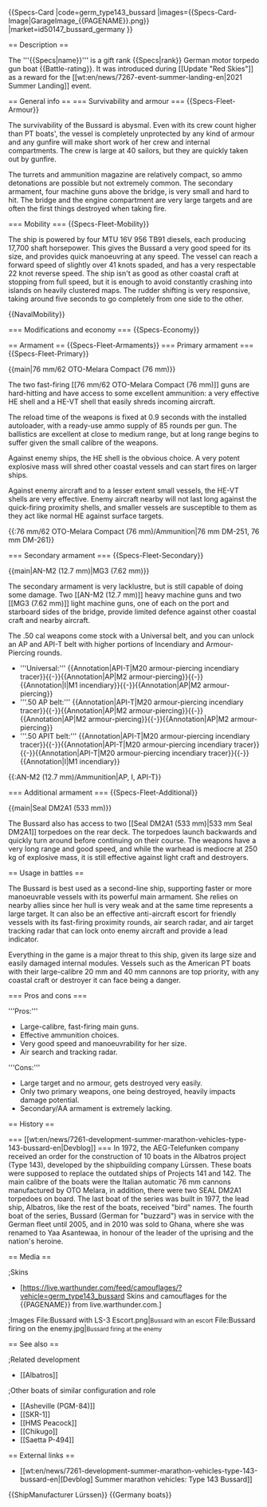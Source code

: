 {{Specs-Card
|code=germ_type143_bussard
|images={{Specs-Card-Image|GarageImage_{{PAGENAME}}.png}}
|market=id50147_bussard_germany
}}

== Description ==
<!-- ''In the first part of the description, cover the history of the ship's creation and military application. In the second part, tell the reader about using this ship in the game. Add a screenshot: if a beginner player has a hard time remembering vehicles by name, a picture will help them identify the ship in question.'' -->
The '''{{Specs|name}}''' is a gift rank {{Specs|rank}} German motor torpedo gun boat {{Battle-rating}}. It was introduced during [[Update "Red Skies"]] as a reward for the [[wt:en/news/7267-event-summer-landing-en|2021 Summer Landing]] event.

== General info ==
=== Survivability and armour ===
{{Specs-Fleet-Armour}}
<!-- ''Talk about the vehicle's armour. Note the most well-defended and most vulnerable zones, e.g. the ammo magazine. Evaluate the composition of components and assemblies responsible for movement and manoeuvrability. Evaluate the survivability of the primary and secondary armaments separately. Don't forget to mention the size of the crew, which plays an important role in fleet mechanics. Save tips on preserving survivability for the "Usage in battles" section. If necessary, use a graphical template to show the most well-protected or most vulnerable points in the armour.'' -->
The survivability of the Bussard is abysmal. Even with its crew count higher than PT boats', the vessel is completely unprotected by any kind of armour and any gunfire will make short work of her crew and internal compartments. The crew is large at 40 sailors, but they are quickly taken out by gunfire.

The turrets and ammunition magazine are relatively compact, so ammo detonations are possible but not extremely common. The secondary armament, four machine guns above the bridge, is very small and hard to hit. The bridge and the engine compartment are very large targets and are often the first things destroyed when taking fire. 

=== Mobility ===
{{Specs-Fleet-Mobility}}
<!-- ''Write about the ship's mobility. Evaluate its power and manoeuvrability, rudder rerouting speed, stopping speed at full tilt, with its maximum forward and reverse speed.'' -->
The ship is powered by four MTU 16V 956 TB91 diesels, each producing 17,700 shaft horsepower. This gives the Bussard a very good speed for its size, and provides quick manoeuvring at any speed. The vessel can reach a forward speed of slightly over 41 knots spaded, and has a very respectable 22 knot reverse speed. The ship isn't as good as other coastal craft at stopping from full speed, but it is enough to avoid constantly crashing into islands on heavily clustered maps. The rudder shifting is very responsive, taking around five seconds to go completely from one side to the other.

{{NavalMobility}}

=== Modifications and economy ===
{{Specs-Economy}}

== Armament ==
{{Specs-Fleet-Armaments}}
=== Primary armament ===
{{Specs-Fleet-Primary}}
<!-- ''Provide information about the characteristics of the primary armament. Evaluate their efficacy in battle based on their reload speed, ballistics and the capacity of their shells. Add a link to the main article about the weapon: <code><nowiki>{{main|Weapon name (calibre)}}</nowiki></code>. Broadly describe the ammunition available for the primary armament, and provide recommendations on how to use it and which ammunition to choose.'' -->
{{main|76 mm/62 OTO-Melara Compact (76 mm)}}

The two fast-firing [[76 mm/62 OTO-Melara Compact (76 mm)]] guns are hard-hitting and have access to some excellent ammunition: a very effective HE shell and a HE-VT shell that easily shreds incoming aircraft.

The reload time of the weapons is fixed at 0.9 seconds with the installed autoloader, with a ready-use ammo supply of 85 rounds per gun. The ballistics are excellent at close to medium range, but at long range begins to suffer given the small calibre of the weapons.

Against enemy ships, the HE shell is the obvious choice. A very potent explosive mass will shred other coastal vessels and can start fires on larger ships.

Against enemy aircraft and to a lesser extent small vessels, the HE-VT shells are very effective. Enemy aircraft nearby will not last long against the quick-firing proximity shells, and smaller vessels are susceptible to them as they act like normal HE against surface targets.

{{:76 mm/62 OTO-Melara Compact (76 mm)/Ammunition|76 mm DM-251, 76 mm DM-261}}

=== Secondary armament ===
{{Specs-Fleet-Secondary}}
<!-- ''Some ships are fitted with weapons of various calibres. Secondary armaments are defined as weapons chosen with the control <code>Select secondary weapon</code>. Evaluate the secondary armaments and give advice on how to use them. Describe the ammunition available for the secondary armament. Provide recommendations on how to use them and which ammunition to choose. Remember that any anti-air armament, even heavy calibre weapons, belong in the next section. If there is no secondary armament, remove this section.'' -->
{{main|AN-M2 (12.7 mm)|MG3 (7.62 mm)}}

The secondary armament is very lacklustre, but is still capable of doing some damage. Two [[AN-M2 (12.7 mm)]] heavy machine guns and two [[MG3 (7.62 mm)]] light machine guns, one of each on the port and starboard sides of the bridge, provide limited defence against other coastal craft and nearby aircraft.

The .50 cal weapons come stock with a Universal belt, and you can unlock an AP and API-T belt with higher portions of Incendiary and Armour-Piercing rounds.

* '''Universal:''' {{Annotation|API-T|M20 armour-piercing incendiary tracer}}{{-}}{{Annotation|AP|M2 armour-piercing}}{{-}}{{Annotation|I|M1 incendiary}}{{-}}{{Annotation|AP|M2 armour-piercing}}
* '''.50 AP belt:''' {{Annotation|API-T|M20 armour-piercing incendiary tracer}}{{-}}{{Annotation|AP|M2 armour-piercing}}{{-}}{{Annotation|AP|M2 armour-piercing}}{{-}}{{Annotation|AP|M2 armour-piercing}}
* '''.50 APIT belt:''' {{Annotation|API-T|M20 armour-piercing incendiary tracer}}{{-}}{{Annotation|API-T|M20 armour-piercing incendiary tracer}}{{-}}{{Annotation|API-T|M20 armour-piercing incendiary tracer}}{{-}}{{Annotation|I|M1 incendiary}}

{{:AN-M2 (12.7 mm)/Ammunition|AP, I, API-T}}

=== Additional armament ===
{{Specs-Fleet-Additional}}
<!-- ''Describe the available additional armaments of the ship: depth charges, mines, torpedoes. Talk about their positions, available ammunition and launch features such as dead zones of torpedoes. If there is no additional armament, remove this section.'' -->
{{main|Seal DM2A1 (533 mm)}}

The Bussard also has access to two [[Seal DM2A1 (533 mm)|533 mm Seal DM2A1]] torpedoes on the rear deck. The torpedoes launch backwards and quickly turn around before continuing on their course. The weapons have a very long range and good speed, and while the warhead is mediocre at 250 kg of explosive mass, it is still effective against light craft and destroyers.

== Usage in battles ==
<!-- ''Describe the technique of using this ship, the characteristics of her use in a team and tips on strategy. Abstain from writing an entire guide – don't try to provide a single point of view, but give the reader food for thought. Talk about the most dangerous opponents for this vehicle and provide recommendations on fighting them. If necessary, note the specifics of playing with this vehicle in various modes (AB, RB, SB).'' -->
The Bussard is best used as a second-line ship, supporting faster or more manoeuvrable vessels with its powerful main armament. She relies on nearby allies since her hull is very weak and at the same time represents a large target. It can also be an effective anti-aircraft escort for friendly vessels with its fast-firing proximity rounds, air search radar, and air target tracking radar that can lock onto enemy aircraft and provide a lead indicator.

Everything in the game is a major threat to this ship, given its large size and easily damaged internal modules. Vessels such as the American PT boats with their large-calibre 20 mm and 40 mm cannons are top priority, with any coastal craft or destroyer it can face being a danger.

=== Pros and cons ===
<!-- ''Summarise and briefly evaluate the vehicle in terms of its characteristics and combat effectiveness. Mark its pros and cons in the bulleted list. Try not to use more than 6 points for each of the characteristics. Avoid using categorical definitions such as "bad", "good" and the like - use substitutions with softer forms such as "inadequate" and "effective".'' -->
'''Pros:'''

* Large-calibre, fast-firing main guns.
* Effective ammunition choices.
* Very good speed and manoeuvrability for her size.
* Air search and tracking radar.

'''Cons:'''

* Large target and no armour, gets destroyed very easily.
* Only two primary weapons, one being destroyed, heavily impacts damage potential.
* Secondary/AA armament is extremely lacking.

== History ==
<!-- ''Describe the history of the creation and combat usage of the ship in more detail than in the introduction. If the historical reference turns out to be too long, take it to a separate article, taking a link to the article about the ship and adding a block "/History" (example: <nowiki>https://wiki.warthunder.com/(Ship-name)/History</nowiki>) and add a link to it here using the <code>main</code> template. Be sure to reference text and sources by using <code><nowiki><ref></ref></nowiki></code>, as well as adding them at the end of the article with <code><nowiki><references /></nowiki></code>. This section may also include the ship's dev blog entry (if applicable) and the in-game encyclopedia description (under <code><nowiki>=== In-game description ===</nowiki></code>, also if applicable).'' -->
=== [[wt:en/news/7261-development-summer-marathon-vehicles-type-143-bussard-en|Devblog]] ===
In 1972, the AEG-Telefunken company received an order for the construction of 10 boats in the Albatros project (Type 143), developed by the shipbuilding company Lürssen. These boats were supposed to replace the outdated ships of Projects 141 and 142. The main calibre of the boats were the Italian automatic 76 mm cannons manufactured by OTO Melara, in addition, there were two SEAL DM2A1 torpedoes on board. The last boat of the series was built in 1977, the lead ship, Albatros, like the rest of the boats, received "bird" names. The fourth boat of the series, Bussard (German for "buzzard") was in service with the German fleet until 2005, and in 2010 was sold to Ghana, where she was renamed to Yaa Asantewaa, in honour of the leader of the uprising and the nation's heroine.

== Media ==
<!-- ''Excellent additions to the article would be video guides, screenshots from the game, and photos.'' -->

;Skins

* [https://live.warthunder.com/feed/camouflages/?vehicle=germ_type143_bussard Skins and camouflages for the {{PAGENAME}} from live.warthunder.com.]

;Images
<gallery mode="packed-hover" heights="200">
File:Bussard with LS-3 Escort.png|<small>Bussard with an escort</small>
File:Bussard firing on the enemy.jpg|<small>Bussard firing at the enemy</small>
</gallery>

== See also ==
<!-- ''Links to articles on the War Thunder Wiki that you think will be useful for the reader, for example:''
* ''reference to the series of the ship;''
* ''links to approximate analogues of other nations and research trees.'' -->

;Related development

* [[Albatros]]

;Other boats of similar configuration and role

* [[Asheville (PGM-84)]]
* [[SKR-1]]
* [[HMS Peacock]]
* [[Chikugo]]
* [[Saetta P-494]]

== External links ==
<!-- ''Paste links to sources and external resources, such as:''
* ''topic on the official game forum;''
* ''other literature.'' -->

* [[wt:en/news/7261-development-summer-marathon-vehicles-type-143-bussard-en|[Devblog] Summer marathon vehicles: Type 143 Bussard]]

{{ShipManufacturer Lürssen}}
{{Germany boats}}